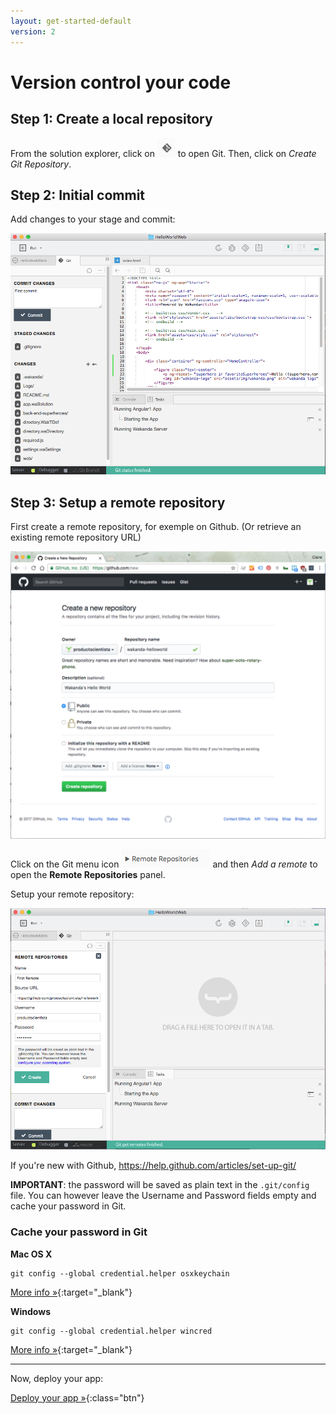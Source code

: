 ```yaml
---
layout: get-started-default
version: 2
---
```


# Version control your code

## Step 1: Create a local repository

From the solution explorer, click on <img class="inline" src="/img/git-shortcut.png" /> to open Git.
Then, click on _Create Git Repository_.

## Step 2: Initial commit

Add changes to your stage and commit:

<img src="/img/hww2-git-commit.png" />


## Step 3: Setup a remote repository

First create a remote repository, for exemple on Github. (Or retrieve an existing remote repository URL)

<img src="/img/hww2-create-remote-github.png" />

Click on the Git menu icon <img class="inline" src="/img/git-remote-repositories.png" /> and then _Add a remote_ to open the **Remote Repositories** panel.


Setup your remote repository:

<img src="/img/hww2-add-remote.png" />



If you're new with Github, https://help.github.com/articles/set-up-git/

**IMPORTANT**: the password will be saved as plain text in the `.git/config` file.
You can however leave the Username and Password fields empty and cache your password in Git.

### Cache your password in Git

**Mac OS X**

    git config --global credential.helper osxkeychain
    
[More info  »](https://help.github.com/articles/caching-your-github-password-in-git/#platform-mac){:target="_blank"}

**Windows**

    git config --global credential.helper wincred
    
[More info  »](https://help.github.com/articles/caching-your-github-password-in-git/#platform-windows){:target="_blank"}

---

Now, deploy your app:

[Deploy your app »](deploy-your-app.html){:class="btn"}